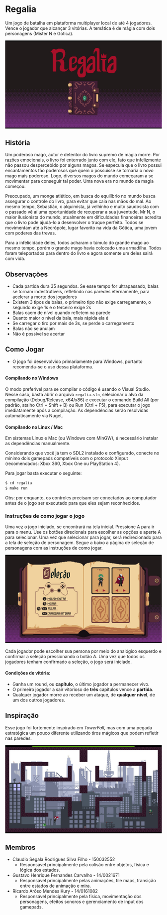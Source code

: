 # Regalia

Um jogo de batalha em plataforma multiplayer local de até 4 jogadores. Vence o jogador que alcançar 3 vitórias. A temática é de mágia com dois personagens (Mister N e Gótica).

![tela instruções](data/initial.jpeg)


## História

Um poderoso mago, autor e detentor do livro supremo de magia morre. Por razões emocionais, o livro foi enterrado junto com ele, fato que infelizmente não passou despercebido por alguns magos. Se especula que o livro possui encantamentos tão poderosos que quem o possuísse se tornaria o novo mago mais poderoso. Logo, diversos magos do mundo começaram a se movimentar para conseguir tal poder. Uma nova era no mundo da magia começou.

Preocupado, um monge atlético, em busca do equilíbrio no mundo busca assegurar o controle do livro, para evitar que caia nas mãos do mal. Ao mesmo tempo, Sebastião, o alquimista, já velhinho e muito saudosista com o passado vê aí uma oportunidade de recuperar a sua juventude. Mr N, o maior ilusionista do mundo, atualmente em dificuldades financeiras acredita que o livro pode ajudá-lo a desenvolver o truque perfeito. Todos se movimentam até a Necrópole, lugar favorito na vida da Gótica, uma jovem com poderes das trevas. 

Para a infelicidade deles, todos acharam o túmulo do grande mago ao mesmo tempo, porém o grande mago havia colocado uma armadilha. Todos foram teleportados para dentro do livro e agora somente um deles sairá com vida.

## Observações

+ Cada partida dura 35 segundos. Se esse tempo for ultrapassado, balas se tornam indestrutíveis, refletindo nas paredes eternamente, para acelerar a morte dos jogadores
+ Existem 3 tipos de balas, o primeiro tipo não exige carregamento, o segundo exige 1s e o terceiro exige 2s
+ Balas caem de nível quando refletem na parede
+ Quanto maior o nível da bala, mais rápida ela é
+ Se carregar o tiro por mais de 3s, se perde o carregamento
+ Balas não se anulam
+ Não é possível se acertar

## Como Jogar

* O jogo foi desenvolvido primariamente para Windows, portanto recomenda-se o uso dessa plataforma.

#### Compilando no Windows

O modo preferível para se compilar o código é usando o Visual Studio. Nesse caso, basta abrir o arquivo `regalia.sln`, selecionar o alvo da compilação (Debug/Release, x64/x86) e executar o comando Build All (por padrão, atalho Ctrl + Shift + B) ou Run (Ctrl + F5), para executar o jogo imediatamente após a compilação. As dependências serão resolvidas automaticamente via Nuget.

#### Compilando no Linux / Mac

Em sistemas Linux e Mac (ou Windows com MinGW), é necessário instalar as dependências manualmente.

Considerando que você já tem o SDL2 instalado e configurado, conecte no mínimo dois gamepads compatíveis com o protocolo Xinput (recomendados: Xbox 360, Xbox One ou PlayStation 4).

Para jogar basta executar o seguinte:

```bash
$ cd regalia
$ make run
```

Obs: por enquanto, os controles precisam ser conectados ao computador antes de o jogo ser executado para que eles sejam reconhecidos.

### Instruções de como jogar o jogo

Uma vez o jogo iniciado, se encontrará na tela inicial. Pressione A para ir para o menu. Use os botões direcionais para escolher as opções e aperte A para selecionar. Uma vez que selecionar para jogar, será redirecionado para a tela de seleção de personagem. Segue a baixo a página de seleção de personagens com as instruções de como jogar.

![tela instruções](data/instructions.jpeg)

Cada jogador pode escolher sua persona por meio do analógico esquerdo e confirmar a seleção pressionando o botão A. Uma vez que todos os jogadores tenham confirmado a seleção, o jogo será iniciado.

#### Condições de vitória:

* Ganha um round, ou **capítulo**, o último jogador a permanecer vivo.
* O primeiro jogador a sair vitorioso de **três** capítulos vence a **partida**.
* Qualquer jogador morre ao receber um ataque, de **qualquer nível**, de um dos outros jogadores.



## Inspiração

Esse jogo foi fortemente inspirado em *TowerFall*, mas com uma pegada estratégica um pouco diferente utilizando tiros mágicos que podem refletir nas paredes.

![tela instruções](data/game.jpeg)

## Membros

+ Claudio Segala Rodrigues Silva Filho - 150032552
  + Responsável principalmente pela colisão entre objetos, física e lógica dos estados.
+ Gustavo Henrique Fernandes Carvalho - 14/0021671
  + Responsável principalmente pelas animações, tile maps, transição entre estados de animação e mira.
+ Ricardo Arôso Mendes Kury - 14/0161082
  + Responsável principalmente pela física, movimentação dos personagens, efeitos sonoros e gerenciamento de input dos gamepads.
